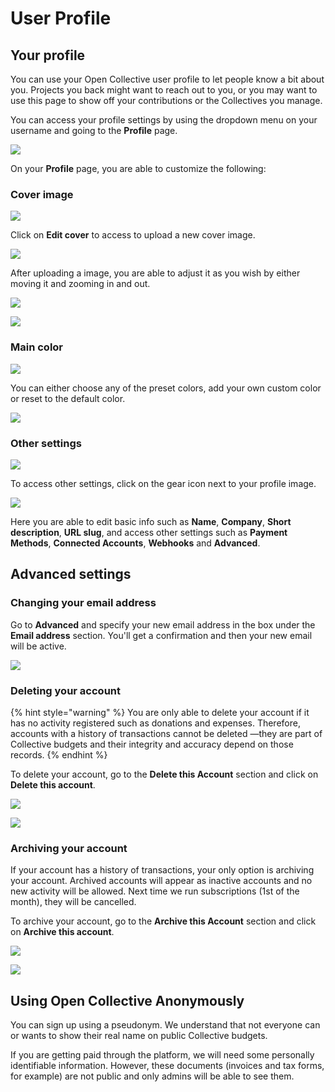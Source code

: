 # User Profile

## Your profile

You can use your Open Collective user profile to let people know a bit about you. Projects you back might want to reach out to you, or you may want to use this page to show off your contributions or the Collectives you manage.

You can access your profile settings by using the dropdown menu on your username and going to the **Profile** page.

![](../.gitbook/assets/screen-shot-2021-03-23-at-8.05.20-pm.png)

On your **Profile** page, you are able to customize the following:

### Cover image

![](../.gitbook/assets/screen-shot-2021-03-23-at-8.07.27-pm.jpg)

Click on **Edit cover** to access to upload a new cover image.

![](../.gitbook/assets/screen-shot-2021-03-23-at-8.18.30-pm.png)

After uploading a image, you are able to adjust it as you wish by either moving it and zooming in and out.

![](../.gitbook/assets/videotwo.gif)

![](../.gitbook/assets/videoone%20%281%29.gif)

### Main color

![](../.gitbook/assets/editmaincolour.jpg)

You can either choose any of the preset colors, add your own custom color or reset to the default color.

![](../.gitbook/assets/product_user-profile_accent-color-change-and-reset_2019-11-15.gif)

### Other settings

![](../.gitbook/assets/product_user-profile_profile-settings_2019-11-15.png)

To access other settings, click on the gear icon next to your profile image.

![](../.gitbook/assets/product_user-profile_other-settings_2019-11-15.png)

Here you are able to edit basic info such as **Name**, **Company**, **Short description**, **URL slug**, and access other settings such as **Payment Methods**, **Connected Accounts**, **Webhooks** and **Advanced**.

## Advanced settings

### Changing your email address

Go to **Advanced** and specify your new email address in the box under the **Email address** section. You'll get a confirmation and then your new email will be active.

![](../.gitbook/assets/product_user-profile_new-email_2019-11-15%20%281%29.gif)

### Deleting your account

{% hint style="warning" %}
You are only able to delete your account if it has no activity registered such as donations and expenses. Therefore, accounts with a history of transactions cannot be deleted —they are part of Collective budgets and their integrity and accuracy depend on those records.
{% endhint %}

To delete your account, go to the **Delete this Account** section and click on **Delete this account**.

![](../.gitbook/assets/product_user-profile_advanced_delete_2019-11-15.png)

![](../.gitbook/assets/product_user-profile_advanced_delete_2019-11-15.gif)

### Archiving your account

If your account has a history of transactions, your only option is archiving your account. Archived accounts will appear as inactive accounts and no new activity will be allowed. Next time we run subscriptions \(1st of the month\), they will be cancelled.

To archive your account, go to the **Archive this Account** section and click on **Archive this account**.

![](../.gitbook/assets/product_user-profile_advanced_archive_2019-11-15%20%281%29.png)

![](../.gitbook/assets/product_user-profile_advanced_archive_2019-11-15.gif)

## Using Open Collective Anonymously

You can sign up using a pseudonym. We understand that not everyone can or wants to show their real name on public Collective budgets.

If you are getting paid through the platform, we will need some personally identifiable information. However, these documents \(invoices and tax forms, for example\) are not public and only admins will be able to see them.

